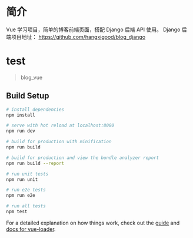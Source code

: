 # 简介

Vue 学习项目，简单的博客前端页面，搭配 Django 后端 API 使用。
Django 后端项目地址： https://github.com/hangxigood/blog_django

# test

> blog_vue

## Build Setup

``` bash
# install dependencies
npm install

# serve with hot reload at localhost:8080
npm run dev

# build for production with minification
npm run build

# build for production and view the bundle analyzer report
npm run build --report

# run unit tests
npm run unit

# run e2e tests
npm run e2e

# run all tests
npm test
```

For a detailed explanation on how things work, check out the [guide](http://vuejs-templates.github.io/webpack/) and [docs for vue-loader](http://vuejs.github.io/vue-loader).
